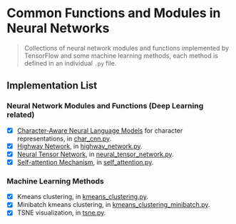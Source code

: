 # Common Functions and Modules in Neural Networks

> Collections of neural network modules and functions implemented by TensorFlow and some machine learning methods,
each method is defined in an individual `.py` file.

## Implementation List
### Neural Network Modules and Functions (Deep Learning related)
- [x] [Character-Aware Neural Language Models](http://arxiv.org/abs/1508.06615v4) for character representations, 
in [char_cnn.py](/nns/char_cnn.py).
- [x] [Highway Network](http://arxiv.org/abs/1505.00387), in [highway_network.py](/nns/highway_network.py).
- [x] [Neural Tensor Network](https://cs.stanford.edu/~danqi/papers/nips2013.pdf), in [neural_tensor_network.py](
/nns/neural_tensor_network.py).
- [x] [Self-attention Mechanism](https://arxiv.org/pdf/1409.0473.pdf), in [self_attention.py](/nns/self_attention.py).

### Machine Learning Methods
- [x] Kmeans clustering, in [kmeans_clustering.py](/mls/kmeans_clustering.py).
- [x] Minibatch kmeans clustering, in [kmeans_clustering_minibatch.py](/mls/kmeans_clustering_minibatch.py).
- [x] TSNE visualization, in [tsne.py](/mls/tsne.py).
